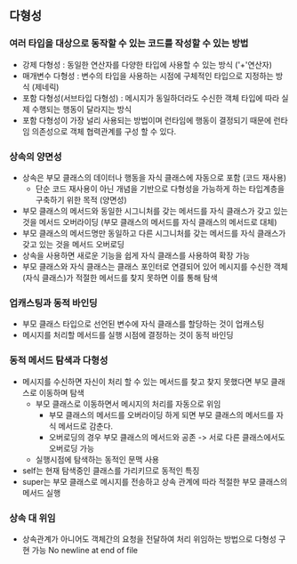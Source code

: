 ## 다형성
### 여러 타입을 대상으로 동작할 수 있는 코드를 작성할 수 있는 방법
* 강제 다형성 : 동일한 연산자를 다양한 타입에 사용할 수 있는 방식 ('+'연산자)
* 매개변수 다형성 : 변수의 타입을 사용하는 시점에 구체적인 타입으로 지정하는 방식 (제네릭)
* 포함 다형성(서브타입 다형성) : 메시지가 동일하더라도 수신한 객체 타입에 따라 실제 수행되는 행동이 달라지는 방식
* 포함 다형성이 가장 널리 사용되는 방법이며 런타임에 행동이 결정되기 때문에 런타임 의존성으로 객체 협력관계를 구성 할 수 있다.
### 상속의 양면성
* 상속은 부모 클래스의 데이터나 행동을 자식 클래스에 자동으로 포함 (코드 재사용)
    * 단순 코드 재사용이 아닌 개념을 기반으로 다형성을 가능하게 하는 타입계층을 구축하기 위한 목적 (양면성)
* 부모 클래스의 메서드와 동일한 시그니처를 갖는 메서드를 자식 클래스가 갖고 있는 것을 메서드 오버라이딩 (부모 클래스의 메서드를 자식 클래스의 메서드로 대체)
* 부모 클래스의 메서드명만 동일하고 다른 시그니처를 갖는 메서드를 자식 클래스가 갖고 있는 것을 메서드 오버로딩
* 상속을 사용하면 새로운 기능을 쉽게 자식 클래스를 사용하여 확장 가능
* 부모 클래스와 자식 클래스는 클래스 포인터로 연결되어 있어 메시지를 수신한 객체(자식 클래스)가 적절한 메서드를 찾지 못하면 이를 통해 탐색
### 업캐스팅과 동적 바인딩
* 부모 클래스 타입으로 선언된 변수에 자식 클래스를 할당하는 것이 업캐스팅
* 메시지를 처리할 메서드를 실행 시점에 결정하는 것이 동적 바인딩
### 동적 메서드 탐색과 다형성
* 메시지를 수신하면 자신이 처리 할 수 있는 메서드를 찾고 찾지 못했다면 부모 클래스로 이동하며 탐색
    * 부모 클래스로 이동하면서 메시지의 처리를 자동으로 위임
        * 부모 클래스의 메서드를 오버라이딩 하게 되면 부모 클래스의 메서드를 자식 메서드로 감춘다.
        * 오버로딩의 경우 부모 클래스의 메서드와 공존 -> 서로 다른 클래스에서도 오버로딩 가능
    * 실행시점에 탐색하는 동적인 문맥 사용
* self는 현재 탐색중인 클래스를 가리키므로 동적인 특징
* super는 부모 클래스로 메시지를 전송하고 상속 관계에 따라 적절한 부모 클래스의 메서드 실행
### 상속 대 위임
* 상속관계가 아니어도 객체간의 요청을 전달하여 처리 위임하는 방법으로 다형성 구현 가능
  No newline at end of file

